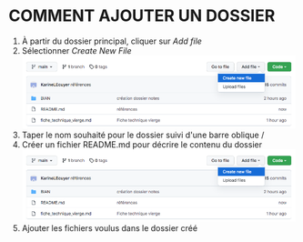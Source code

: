# COMMENT AJOUTER UN DOSSIER

1. À partir du dossier principal, cliquer sur *Add file*
2. Sélectionner *Create New File* ![New_file](information_complementaire/medias/GitHub_add_file.png)
4. Taper le nom souhaité pour le dossier suivi d'une barre oblique /
5. Créer un fichier README.md pour décrire le contenu du dossier ![dossier](information_complementaire/medias/GitHub_add_file.png)
6. Ajouter les fichiers voulus dans le dossier créé

